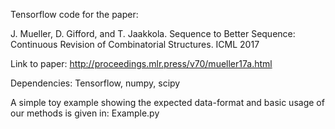 Tensorflow code for the paper: 

J. Mueller, D. Gifford, and T. Jaakkola. Sequence to Better Sequence: Continuous Revision of Combinatorial Structures. ICML 2017

Link to paper:  http://proceedings.mlr.press/v70/mueller17a.html

Dependencies:  Tensorflow, numpy, scipy

A simple toy example showing the expected data-format and basic usage of our methods is given in:  Example.py
